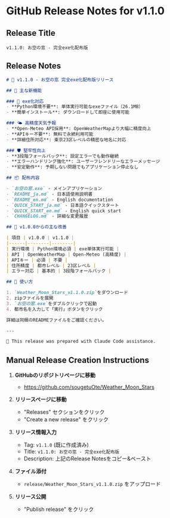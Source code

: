 # GitHub Release Notes for v1.1.0

## Release Title
```
v1.1.0: お空の窓 - 完全exe化配布版
```

## Release Notes
```markdown
# 🎉 v1.1.0 - お空の窓 完全exe化配布版リリース

## 🌟 主な新機能

### 🚀 exe化対応
- **Python環境不要**: 単体実行可能なexeファイル（26.1MB）
- **簡単インストール**: ダウンロードして即座に使用可能

### 🌤️ 高精度天気予報
- **Open-Meteo API採用**: OpenWeatherMapより大幅に精度向上
- **APIキー不要**: 無料で永続利用可能
- **詳細住所対応**: 東京23区レベルの精密な地名に対応

### 🛡️ 堅牢性向上
- **3段階フォールバック**: 設定エラーでも動作継続
- **エラーハンドリング強化**: ユーザーフレンドリーなエラーメッセージ
- **安定動作**: 予期しない問題でもアプリケーション停止なし

## 📦 配布内容

- `お空の窓.exe` - メインアプリケーション
- `README_ja.md` - 日本語使用説明書
- `README_en.md` - English documentation
- `QUICK_START_ja.md` - 日本語クイックスタート
- `QUICK_START_en.md` - English quick start
- `CHANGELOG.md` - 詳細な変更履歴

## 🔄 v1.0.0からの主な改善

| 項目 | v1.0.0 | v1.1.0 |
|------|--------|--------|
| 実行環境 | Python環境必須 | exe単体実行可能 |
| API | OpenWeatherMap | Open-Meteo (高精度) |
| APIキー | 必須 | 不要 |
| 住所精度 | 都市レベル | 23区レベル |
| エラー対応 | 基本的 | 3段階フォールバック |

## 🚀 使い方

1. `Weather_Moon_Stars_v1.1.0.zip`をダウンロード
2. zipファイルを展開
3. `お空の窓.exe`をダブルクリックで起動
4. 都市名を入力して「実行」ボタンをクリック

詳細は同梱のREADMEファイルをご確認ください。

---

🤖 This release was prepared with Claude Code assistance.
```

## Manual Release Creation Instructions

1. **GitHubのリポジトリページに移動**
   - https://github.com/sougetuOte/Weather_Moon_Stars

2. **リリースページに移動**
   - "Releases" セクションをクリック
   - "Create a new release" をクリック

3. **リリース情報入力**
   - Tag: `v1.1.0` (既に作成済み)
   - Title: `v1.1.0: お空の窓 - 完全exe化配布版`
   - Description: 上記のRelease Notesをコピー&ペースト

4. **ファイル添付**
   - `release/Weather_Moon_Stars_v1.1.0.zip` をアップロード

5. **リリース公開**
   - "Publish release" をクリック